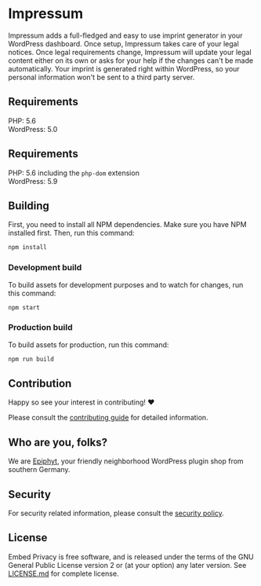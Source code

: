 # Impressum

Impressum adds a full-fledged and easy to use imprint generator in your WordPress dashboard. Once setup, Impressum takes care of your legal notices. Once legal requirements change, Impressum will update your legal content either on its own or asks for your help if the changes can't be made automatically. Your imprint is generated right within WordPress, so your personal information won't be sent to a third party server.


## Requirements

PHP: 5.6<br>
WordPress: 5.0


## Requirements

PHP: 5.6 including the `php-dom` extension<br>
WordPress: 5.9

## Building

First, you need to install all NPM dependencies. Make sure you have NPM installed first. Then, run this command:

```bash
npm install
```

### Development build

To build assets for development purposes and to watch for changes, run this command:

```bash
npm start
```

### Production build

To build assets for production, run this command:

```bash
npm run build
```

## Contribution

Happy so see your interest in contributing! :heart:

Please consult the [contributing guide](CONTRIBUTING.md) for detailed information.

## Who are you, folks?

We are [Epiphyt](https://epiph.yt/en/), your friendly neighborhood WordPress plugin shop from southern Germany.

## Security

For security related information, please consult the [security policy](SECURITY.md).

## License

Embed Privacy is free software, and is released under the terms of the GNU General Public License version 2 or (at your option) any later version. See [LICENSE.md](LICENSE.md) for complete license.

